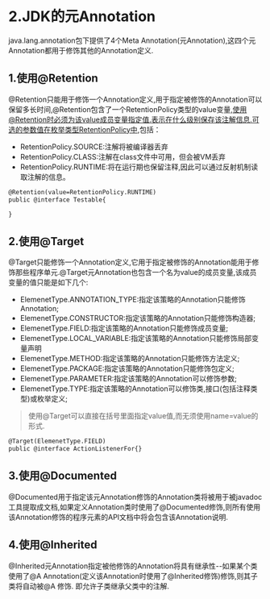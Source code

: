 # 2.JDK的元Annotation
java.lang.annotation包下提供了4个Meta Annotation(元Annotation),这四个元Annotation都用于修饰其他的Annotation定义.
## 1.使用@Retention
@Retention只能用于修饰一个Annotation定义,用于指定被修饰的Annotation可以保留多长时间,@Retention包含了一个RetentionPolicy类型的value变量,使用@Retention时必须为该value成员变量指定值.表示在什么级别保存该注解信息.可选的参数值在枚举类型RetentionPolicy中,包括： 
* RetentionPolicy.SOURCE:注解将被编译器丢弃 
* RetentionPolicy.CLASS:注解在class文件中可用，但会被VM丢弃 
* RetentionPolicy.RUNTIME:将在运行期也保留注释,因此可以通过反射机制读取注解的信息。

```txt
@Retention(value=RetentionPolicy.RUNTIME)
public @interface Testable{

}


```

## 2.使用@Target
@Target只能修饰一个Annotation定义,它用于指定被修饰的Annotation能用于修饰那些程序单元.@Target元Annotation也包含一个名为value的成员变量,该成员变量的值只能是如下几个:
*  ElemenetType.ANNOTATION_TYPE:指定该策略的Annotation只能修饰Annotation;
*  ElemenetType.CONSTRUCTOR:指定该策略的Annotation只能修饰构造器;
*  ElemenetType.FIELD:指定该策略的Annotation只能修饰成员变量;
*  ElemenetType.LOCAL_VARIABLE:指定该策略的Annotation只能修饰局部变量声明
*  ElemenetType.METHOD:指定该策略的Annotation只能修饰方法定义;
*  ElemenetType.PACKAGE:指定该策略的Annotation只能修饰包定义;
*  ElemenetType.PARAMETER:指定该策略的Annotation可以修饰参数;
*  ElemenetType.TYPE:指定该策略的Annotation可以修饰类,接口(包括注释类型)或枚举定义;

>使用@Target可以直接在括号里面指定value值,而无须使用name=value的形式.

```txt
@Target(ElemenetType.FIELD)
public @interface ActionListenerFor{}

```

## 3.使用@Documented
@Documented用于指定该元Annotation修饰的Annotation类将被用于被javadoc工具提取成文档,如果定义Annotation类时使用了@Documented修饰,则所有使用该Annotation修饰的程序元素的API文档中将会包含该Annotation说明.


## 4.使用@Inherited
@Inherited元Annotation指定被他修饰的Annotation将具有继承性--如果某个类使用了@A Annotation(定义该Annotation时使用了@Inherited修饰)修饰,则其子类将自动被@A 修饰.
即允许子类继承父类中的注解.